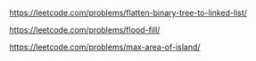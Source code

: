 https://leetcode.com/problems/flatten-binary-tree-to-linked-list/

https://leetcode.com/problems/flood-fill/

https://leetcode.com/problems/max-area-of-island/
